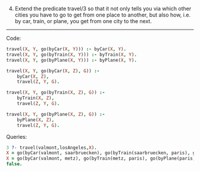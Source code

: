4. Extend the predicate travel/3 so that it not only tells you via which other cities you
have to go to get from one place to another, but also how, i.e. by car, train, or plane,
you get from one city to the next.

---

Code:
```prolog
travel(X, Y, go(byCar(X, Y))) :- byCar(X, Y).
travel(X, Y, go(byTrain(X, Y))) :- byTrain(X, Y).
travel(X, Y, go(byPlane(X, Y))) :- byPlane(X, Y).

travel(X, Y, go(byCar(X, Z), G)) :-
    byCar(X, Z),
    travel(Z, Y, G).

travel(X, Y, go(byTrain(X, Z), G)) :-
    byTrain(X, Z),
    travel(Z, Y, G).

travel(X, Y, go(byPlane(X, Z), G)) :-
    byPlane(X, Z),
    travel(Z, Y, G).
```

Queries:

```prolog
3 ?- travel(valmont,losAngeles,X).
X = go(byCar(valmont, saarbruecken), go(byTrain(saarbruecken, paris), go(byPlane(paris, losAngeles)))) ;
X = go(byCar(valmont, metz), go(byTrain(metz, paris), go(byPlane(paris, losAngeles)))) ;
false.
```